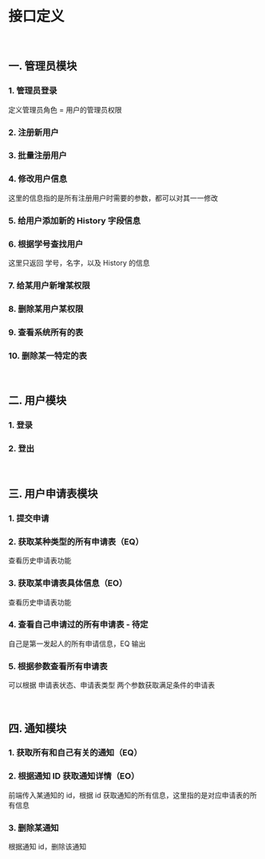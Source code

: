 # 接口定义

<br>

## 一. 管理员模块

### 1. 管理员登录

定义管理员角色 = 用户的管理员权限

### 2. 注册新用户

### 3. 批量注册用户

### 4. 修改用户信息

这里的信息指的是所有注册用户时需要的参数，都可以对其一一修改

### 5. 给用户添加新的 History 字段信息

### 6. 根据学号查找用户

这里只返回 学号，名字，以及 History 的信息

### 7. 给某用户新增某权限

### 8. 删除某用户某权限

### 9. 查看系统所有的表

### 10. 删除某一特定的表

<br>

## 二. 用户模块

### 1. 登录

### 2. 登出

<br>

## 三. 用户申请表模块

### 1. 提交申请

### 2. 获取某种类型的所有申请表（EQ）

查看历史申请表功能

### 3. 获取某申请表具体信息（EO）

查看历史申请表功能

### 4. 查看自己申请过的所有申请表 - 待定

自己是第一发起人的所有申请信息，EQ 输出

### 5. 根据参数查看所有申请表

可以根据 申请表状态、申请表类型 两个参数获取满足条件的申请表

<br>

## 四. 通知模块

### 1. 获取所有和自己有关的通知（EQ）

### 2. 根据通知 ID 获取通知详情（EO）

前端传入某通知的 id，根据 id 获取通知的所有信息，这里指的是对应申请表的所有信息

### 3. 删除某通知

根据通知 id，删除该通知
